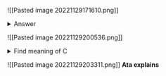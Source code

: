 ![[Pasted image 20221129171610.png]]

<details> 
  <summary>Answer</summary>
   D 
</details>

![[Pasted image 20221129200536.png]]
<details> 
  <summary>Find meaning of C</summary>
   'g'
</details>


![[Pasted image 20221129203311.png]]
**Ata explains**